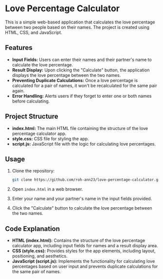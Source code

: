 # Love Percentage Calculator

This is a simple web-based application that calculates the love percentage between two people based on their names. The project is created using HTML, CSS, and JavaScript.

## Features

- **Input Fields:** Users can enter their names and their partner's name to calculate the love percentage.
- **Result Display:** Upon clicking the "Calculate" button, the application displays the love percentage between the two names.
- **Preventing Duplicate Calculations:** Once a love percentage is calculated for a pair of names, it won't be recalculated for the same pair again.
- **Error Handling:** Alerts users if they forget to enter one or both names before calculating.

## Project Structure

- **index.html:** The main HTML file containing the structure of the love percentage calculator app.
- **style.css:** CSS file for styling the app.
- **script.js:** JavaScript file with the logic for calculating love percentages.

## Usage

1. Clone the repository:

    ```bash
    git clone https://github.com/roh-ann23/love-percentage-calculator.git
    ```

2. Open `index.html` in a web browser.

3. Enter your name and your partner's name in the input fields provided.

4. Click the "Calculate" button to calculate the love percentage between the two names.

## Code Explanation

- **HTML (index.html):** Contains the structure of the love percentage calculator app, including input fields for names and a result display area.
- **CSS (style.css):** Provides styles for the app elements, including layout, positioning, and aesthetics.
- **JavaScript (script.js):** Implements the functionality for calculating love percentages based on user input and prevents duplicate calculations for the same pair of names.

